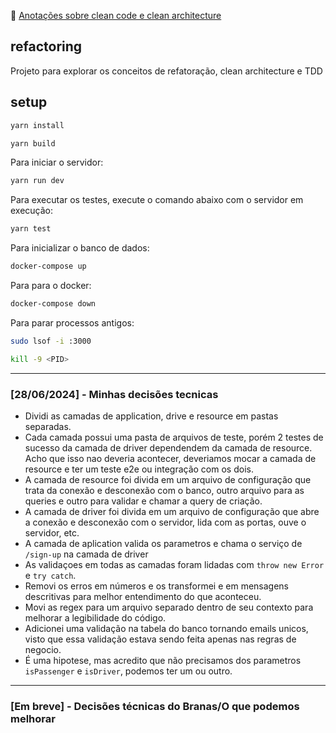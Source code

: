 📓 [Anotações sobre clean code e clean architecture](https://gist.github.com/reginadiana/331e3c0e9d688d45d40e0c2366803f60)

## refactoring

Projeto para explorar os conceitos de refatoração, clean architecture e TDD

## setup

```bash
yarn install
```

```bash
yarn build
```

Para iniciar o servidor:

```bash
yarn run dev
```

Para executar os testes, execute o comando abaixo com o servidor em execução:

```bash
yarn test
```

Para inicializar o banco de dados: 

```bash
docker-compose up
```

Para para o docker: 

```bash
docker-compose down
```

Para parar processos antigos:

```bash
sudo lsof -i :3000
```

```bash
kill -9 <PID>
```

--- 

### [28/06/2024] - Minhas decisões tecnicas

- Dividi as camadas de application, drive e resource em pastas separadas.
- Cada camada possui uma pasta de arquivos de teste, porém 2 testes de sucesso da camada de driver
dependendem da camada de resource. Acho que isso nao deveria acontecer, deveriamos mocar a camada de 
resource e ter um teste e2e ou integração com os dois. 
- A camada de resource foi divida em um arquivo de configuração que trata da conexão e desconexão com o banco, outro arquivo para as queries e outro para validar e chamar a query de criação.
- A camada de driver foi divida em um arquivo de configuração que abre a conexão e desconexão com o servidor, lida com as portas, ouve o servidor, etc.
- A camada de aplication valida os parametros e chama o serviço de `/sign-up` na camada de driver
- As validaçoes em todas as camadas foram lidadas com `throw new Error` e `try catch`.
- Removi os erros em números e os transformei e em mensagens descritivas para melhor entendimento do que
aconteceu.
- Movi as regex para um arquivo separado dentro de seu contexto para melhorar a legibilidade do código.
- Adicionei uma validação na tabela do banco tornando emails unicos, visto que essa validação estava 
sendo feita apenas nas regras de negocio.
- É uma hipotese, mas acredito que não precisamos dos parametros `isPassenger` e `isDriver`, podemos 
ter um ou outro.
--- 

### [Em breve] - Decisões técnicas do Branas/O que podemos melhorar

